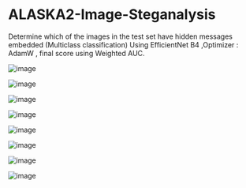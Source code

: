 # ALASKA2-Image-Steganalysis
Determine which of the images in the test set have hidden messages embedded (Multiclass classification)
Using EfficientNet B4 ,Optimizer : AdamW , final score using Weighted AUC.

![image](https://user-images.githubusercontent.com/97229364/163709614-b61cfa21-995f-408e-ae91-9bc969823f83.png)

![image](https://user-images.githubusercontent.com/97229364/163709634-9598e928-336c-434c-87ae-b85a434c5b80.png)

![image](https://user-images.githubusercontent.com/97229364/163709644-0e14af8b-5d3c-4d72-9b1a-d3a7055d06ea.png)

![image](https://user-images.githubusercontent.com/97229364/163709679-f9a4b82f-a591-45bf-8778-fa8243cfebae.png)

![image](https://user-images.githubusercontent.com/97229364/163709693-e787dad6-7b12-48cb-92d7-a8d4d296abe8.png)

![image](https://user-images.githubusercontent.com/97229364/163709707-6cbfb6ee-1203-4019-b1a1-85faa95e3b74.png)

![image](https://user-images.githubusercontent.com/97229364/163709722-1feb018f-311d-46c7-8c48-9254eb44c4c8.png)

![image](https://user-images.githubusercontent.com/97229364/163709731-d740ba96-2fb9-4b02-a34f-8935caa2e49a.png)
